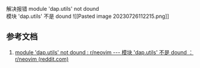 解决报错
module 'dap.utils' not dound  
模块 'dap.utils' 不是 dound
![[Pasted image 20230726112215.png]]

## 参考文档
1. [module 'dap.utils' not dound : r/neovim --- 模块 'dap.utils' 不是 dound ： r/neovim (reddit.com)](https://www.reddit.com/r/neovim/comments/12hphgs/module_daputils_not_dound/)